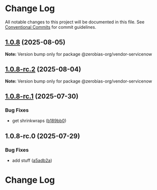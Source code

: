 # Change Log

All notable changes to this project will be documented in this file.
See [Conventional Commits](https://conventionalcommits.org) for commit guidelines.

## [1.0.8](https://github.com/zerobias-org/vendor/compare/@zerobias-org/vendor-servicenow@1.0.8-rc.2...@zerobias-org/vendor-servicenow@1.0.8) (2025-08-05)

**Note:** Version bump only for package @zerobias-org/vendor-servicenow





## [1.0.8-rc.2](https://github.com/zerobias-org/vendor/compare/@zerobias-org/vendor-servicenow@1.0.8-rc.1...@zerobias-org/vendor-servicenow@1.0.8-rc.2) (2025-08-04)

**Note:** Version bump only for package @zerobias-org/vendor-servicenow





## [1.0.8-rc.1](https://github.com/zerobias-org/vendor/compare/@zerobias-org/vendor-servicenow@1.0.8-rc.0...@zerobias-org/vendor-servicenow@1.0.8-rc.1) (2025-07-30)


### Bug Fixes

* get shrinkwraps ([b189bb0](https://github.com/zerobias-org/vendor/commit/b189bb0cf53ad66427530ccc0eab7824527942d3))





## 1.0.8-rc.0 (2025-07-29)


### Bug Fixes

* add stuff ([a5adb2a](https://github.com/zerobias-org/vendor/commit/a5adb2aecd0670c42e9077affecb6a047bf30fc6))





# Change Log
